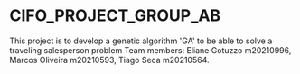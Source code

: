 # CIFO_PROJECT_GROUP_AB
This project is to develop a genetic algorithm 'GA' to be able to solve a traveling salesperson problem
Team members:
Eliane Gotuzzo m20210996,
Marcos Oliveira m20210593,
Tiago Seca m20210564.
